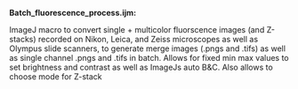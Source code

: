 **Batch_fluorescence_process.ijm:**

ImageJ macro to convert single + multicolor fluorscence images (and Z-stacks) recorded on Nikon, Leica, and Zeiss microscopes as well as Olympus slide scanners, to generate merge images (.pngs and .tifs) as well as single channel .pngs and .tifs in batch. Allows for fixed min max values to set brightness and contrast as well as ImageJs auto B&C. Also allows to choose mode for Z-stack

